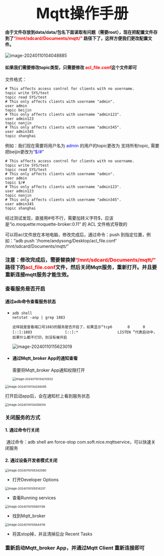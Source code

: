 # <div align='center' ><font size='70'>Mqtt操作手册</font></div>



#### 由于文件存放到data/data/包名下面读取有问题（需要root），现在把配置文件存到了<font color = red>“/mnt/sdcard/Documents/mqtt/”</font> 路径下了，这样方便我们更改配置文件。

 ![image-20240110104048885](http://pic.song0123.com/img/image-20240110104048885.png)



#### 如果我们需要修改topic类型，只需要修改 <font color='red'>acl_file.conf</font>这个文件即可



文件格式：

```shell
# This affects access control for clients with no username.
topic write SYS/test
topic read SYS/test
# This only affects clients with username "admin".
user admin
topic beijin
# This only affects clients with username "admin123".
user admin123
topic nanjin
# This only affects clients with username "admin345".
user admin345
topic shanghai

```



例如：我们现在需要将用户名为<font color='blue'> admin</font> 的用户的topic更改为 支持所有topic, 需要把beijin更改为<font color='blue'>“$/#”</font>

```shell
# This affects access control for clients with no username.
topic write SYS/test
topic read SYS/test
# This only affects clients with username "admin".
user admin
topic $/#
# This only affects clients with username "admin123".
user admin123
topic nanjin
# This only affects clients with username "admin345".
user admin345
topic shanghai
```

经过测试发现，直接用#号不行，需要加转义字符$，应该是“io.moquette:moquette-broker:0.11” 的 ACL 文件格式导致的



可以将acl文件放在本地电脑，修改完成后，通过命令：push 到指定位置，例如：“adb push '/home/andysong/Desktop/acl_file.conf' /mnt/sdcard/Documents/mqtt/”





### 注意：修改完成后，需要替换掉<font color = red>“/mnt/sdcard/Documents/mqtt/”</font> 路径下的<font color='red'>acl_file.conf</font>文件，然后关闭Mqtt服务，重新打开。并且要重新连接mqtt服务才能生效。





### 查看服务是否开启

#### 通过adb命令查看服务状态

- ```shell
  adb shell
  netstat -anp | grep 1883
  
  这样就是查看端口号1883的服务是否开启了，如果显示“tcp6       0      0 [::]:1883               [::]:*                  LISTEN ”代表启动中，如果什么都不打印，则没有被开启
  ```

   ![image-20240110115623019](http://pic.song0123.com/img/image-20240110115623019.png)



- #### 通过Mqtt_broker App的通知查看

  需要将Mqtt_broker App通知权限打开

   <img src="http://pic.song0123.com/img/image-20240110134210532.png" alt="image-20240110134210532" style="zoom:67%;" />

 <img src="http://pic.song0123.com/img/image-20240110134246095.png" alt="image-20240110134246095" style="zoom:67%;" />

打开启动app后，会在通知栏上看到服务状态

 <img src="http://pic.song0123.com/img/image-20240110134356314.png" alt="image-20240110134356314" style="zoom:67%;" />







### 关闭服务的方式

#### 1. 通过命令行关闭

​	通过命令：adb shell am force-stop com.soft.nice.mqttservice，可以快速关闭服务



#### 2. 通过设备开发者模式关闭

 <img src="http://pic.song0123.com/img/image-20240110105342580.png" alt="image-20240110105342580" style="zoom:67%;" />

- 打开Developer Options



 <img src="http://pic.song0123.com/img/image-20240110105514237.png" alt="image-20240110105514237" style="zoom:67%;" />

- 查看Running services



 <img src="http://pic.song0123.com/img/image-20240110105601136.png" alt="image-20240110105601136" style="zoom:67%;" />

- 找到Mqtt_broker



 <img src="http://pic.song0123.com/img/image-20240110105644116.png" alt="image-20240110105644116" style="zoom:67%;" />

- 将其stop掉，并且清掉后台 Recent Tasks





### 重新启动Mqtt_broker App，并通过Mqtt Client 重新连接即可

